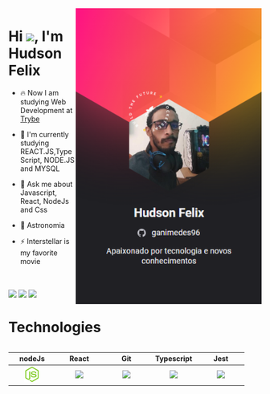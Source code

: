 <img align="right" height="590em" src="https://raw.githubusercontent.com/ganimedes96/Cartao-virtual/main/assets/Screenshot_2.png"/>
<h1 align="left">Hi <img src="https://raw.githubusercontent.com/kaueMarques/kaueMarques/master/hi.gif" height="30px">, I'm Hudson Felix</h1>



- 🔥 Now I am studying Web Development at <a href="https://betrybe.com">Trybe</a>

- 🌱 I'm currently studying REACT.JS,TypeScript, NODE.JS and MYSQL

- 💬 Ask me about Javascript, React, NodeJs and Css

- :telescope: Astronomia 

- ⚡ Interstellar is my favorite movie
 <br><br><br>
<div align="left">
  <a href="https://discord.com/channels/@me" target="_blank"><img src="https://img.shields.io/badge/Discord-7289DA?style=for-the-badge&logo=discord&logoColor=white" target="_blank"></a> 
  <a href = "mailto:hudsonfelix69@gmail.com"><img src="https://img.shields.io/badge/-Gmail-%23333?style=for-the-badge&logo=gmail&logoColor=white" target="_blank"></a>
  <a href="https://www.linkedin.com/in/hudson-felix-577305215/" target="_blank"><img src="https://img.shields.io/badge/-LinkedIn-%230077B5?style=for-the-badge&logo=linkedin&logoColor=white" target="_blank"></a> 
</div>

# Technologies




<table  align="left">
     <thead>
      <tr>
       <th> nodeJs</th>
       <th> React </th>
       <th> Git</th>
       <th> Typescript</th>
       <th> Jest</th>
      </tr>    
 </thead>
     <tbody>
        <tr >
          <td width="80px" align="center">
             <img height="32" src="https://raw.githubusercontent.com/devicons/devicon/master/icons/nodejs/nodejs-original.svg">
         </td>
          <td width="80px" align="center">
             <img height="32" src="https://cdn.jsdelivr.net/gh/devicons/devicon/icons/react/react-original.svg"> 
         </td>
          <td width="80px" align="center">
           <img height="32" src="https://cdn.icon-icons.com/icons2/2107/PNG/512/file_type_git_icon_130581.png"> 
         </td>
           <td width="80px" align="center">
          <img height="32" src="https://cdn.icon-icons.com/icons2/2107/PNG/512/file_type_typescript_official_icon_130107.png"> 
         </td>
          <td width="80px" align="center">
           <img height="32" src="https://cdn.icon-icons.com/icons2/2107/PNG/512/file_type_jest_icon_130514.png"> 
         </td>
        </tr>
      </tbody>   
 </table>  

 
 


